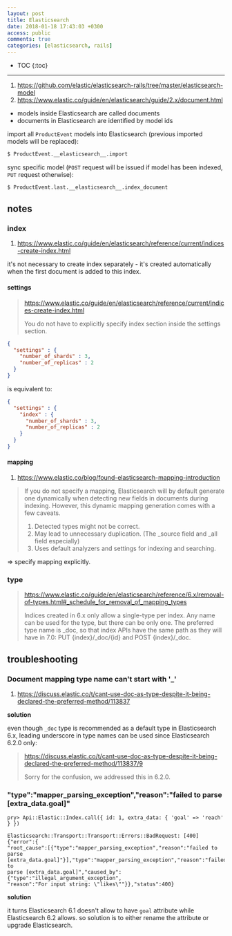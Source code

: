 ```yaml
---
layout: post
title: Elasticsearch
date: 2018-01-18 17:43:03 +0300
access: public
comments: true
categories: [elasticsearch, rails]
---
```


<!-- more -->

* TOC
{:toc}
<hr>

1. <https://github.com/elastic/elasticsearch-rails/tree/master/elasticsearch-model>
2. <https://www.elastic.co/guide/en/elasticsearch/guide/2.x/document.html>

- models inside Elasticsearch are called documents
- documents in Elasticsearch are identified by model ids

import all `ProductEvent` models into Elasticsearch (previous imported models
will be replaced):

```sh
$ ProductEvent.__elasticsearch__.import
```

sync specific model (`POST` request will be issued if model has been indexed,
`PUT` request otherwise):

```sh
$ ProductEvent.last.__elasticsearch__.index_document
```

notes
-----

### index

1. <https://www.elastic.co/guide/en/elasticsearch/reference/current/indices-create-index.html>

it's not necessary to create index separately - it's created automatically
when the first document is added to this index.

#### settings

> <https://www.elastic.co/guide/en/elasticsearch/reference/current/indices-create-index.html>
>
> You do not have to explicitly specify index section inside the settings section.

```json
{
  "settings" : {
    "number_of_shards" : 3,
    "number_of_replicas" : 2
  }
}
```

is equivalent to:

```json
{
  "settings" : {
    "index" : {
      "number_of_shards" : 3,
      "number_of_replicas" : 2
    }
  }
}
```

#### mapping

1. <https://www.elastic.co/blog/found-elasticsearch-mapping-introduction>

> If you do not specify a mapping, Elasticsearch will by default generate one
> dynamically when detecting new fields in documents during indexing. However,
> this dynamic mapping generation comes with a few caveats.
>
> 1. Detected types might not be correct.
> 2. May lead to unnecessary duplication. (The _source field and _all field especially)
> 3. Uses default analyzers and settings for indexing and searching.

=> specify mapping explicitly.

### type

> <https://www.elastic.co/guide/en/elasticsearch/reference/6.x/removal-of-types.html#_schedule_for_removal_of_mapping_types>
>
> Indices created in 6.x only allow a single-type per index. Any name can
> be used for the type, but there can be only one. The preferred type name
> is _doc, so that index APIs have the same path as they will have in 7.0:
> PUT {index}/_doc/{id} and POST {index}/_doc.

troubleshooting
---------------

### Document mapping type name can't start with '_'

1. <https://discuss.elastic.co/t/cant-use-doc-as-type-despite-it-being-declared-the-preferred-method/113837>

**solution**

even though `_doc` type is recommended as a default type in Elasticsearch 6.x,
leading underscore in type names can be used since Elasticsearch 6.2.0 only:

> <https://discuss.elastic.co/t/cant-use-doc-as-type-despite-it-being-declared-the-preferred-method/113837/9>
>
> Sorry for the confusion, we addressed this in 6.2.0.

### "type":"mapper_parsing_exception","reason":"failed to parse [extra_data.goal]"

```
pry> Api::Elastic::Index.call({ id: 1, extra_data: { 'goal' => 'reach' } })

Elasticsearch::Transport::Transport::Errors::BadRequest: [400] {"error":{
"root_cause":[{"type":"mapper_parsing_exception","reason":"failed to parse
[extra_data.goal]"}],"type":"mapper_parsing_exception","reason":"failed to
parse [extra_data.goal]","caused_by":{"type":"illegal_argument_exception",
"reason":"For input string: \"likes\""}},"status":400}
```

**solution**

it turns Elasticsearch 6.1 doesn't allow to have `goal` attribute while
Elasticsearch 6.2 allows. so solution is to either rename the attribute
or upgrade Elasticsearch.
